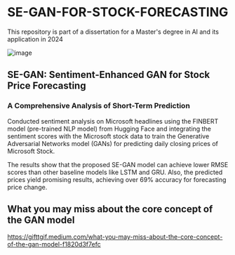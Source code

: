 # SE-GAN-FOR-STOCK-FORECASTING
This repository is part of a dissertation for a Master's degree in AI and its application in 2024

![image](https://github.com/user-attachments/assets/f580fe0a-8418-412c-9064-cba8db7b4f36)

## SE-GAN: Sentiment-Enhanced GAN for Stock Price Forecasting
### A Comprehensive Analysis of Short-Term Prediction

Conducted sentiment analysis on Microsoft headlines using the FINBERT model (pre-trained NLP model) from Hugging Face and integrating the sentiment scores with the Microsoft stock data to train the Generative Adversarial Networks model (GANs) for predicting daily closing prices of Microsoft Stock. 

The results show that the proposed SE-GAN model can achieve lower RMSE scores than other baseline models like LSTM and GRU. Also, the predicted prices yield promising results, achieving over 69% accuracy for forecasting price change.

## What you may miss about the core concept of the GAN model
https://gifttgif.medium.com/what-you-may-miss-about-the-core-concept-of-the-gan-model-f1820d3f7efc

